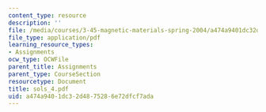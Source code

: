 ```yaml
---
content_type: resource
description: ''
file: /media/courses/3-45-magnetic-materials-spring-2004/a474a9401dc32d4875286e72dfcf7ada_sols_4.pdf
file_type: application/pdf
learning_resource_types:
- Assignments
ocw_type: OCWFile
parent_title: Assignments
parent_type: CourseSection
resourcetype: Document
title: sols_4.pdf
uid: a474a940-1dc3-2d48-7528-6e72dfcf7ada
---
```

